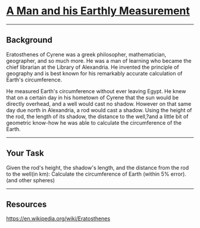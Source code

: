 # [A Man and his Earthly Measurement](https://www.codewars.com/kata/a-man-and-his-earthly-measurement "https://www.codewars.com/kata/5b036114de4c7facd70000d4")

******************************************************************************
## Background
Eratosthenes of Cyrene was a greek philosopher, mathematician, geographer, and so much more. He was a man of learning who became the chief librarian at the Library of Alexandria. He invented the principle of geography and is best known for his remarkably accurate calculation of Earth's circumference.

He measured Earth's circumference without ever leaving Egypt. He knew that on a certain day in his hometown of Cyrene that the sun would be directly overhead, and a well would cast no shadow. However on that same day due north in Alexandria, a rod would cast a shadow. Using the height of the rod, the length of its shadow, the distance to the well,?and a little bit of geometric know-how he was able to calculate the circumference of the Earth.

******************************************************************************
## Your Task
Given the rod's height, the shadow's length, and the distance from the rod to the well(in km): Calculate the circumference of Earth (within 5% error).(and other spheres)

******************************************************************************
## Resources
https://en.wikipedia.org/wiki/Eratosthenes